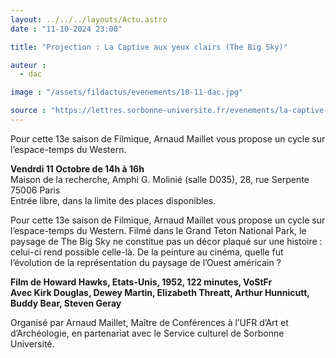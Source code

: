 ```yaml
---
layout: ../../../layouts/Actu.astro
date : "11-10-2024 23:00"

title: "Projection : La Captive aux yeux clairs (The Big Sky)"

auteur :
  - dac

image : "/assets/fildactus/evenements/10-11-dac.jpg"

source : "https://lettres.sorbonne-universite.fr/evenements/la-captive-aux-yeux-clairs-big-sky"
---
```


Pour cette 13e saison de Filmique, Arnaud Maillet vous propose un cycle sur l’espace-temps du Western. 

__Vendrdi 11 Octobre de 14h à 16h__  
Maison de la recherche, Amphi G. Molinié (salle D035), 28, rue Serpente 75006 Paris  
Entrée libre, dans la limite des places disponibles.

Pour cette 13e saison de Filmique, Arnaud Maillet vous propose un cycle sur l’espace-temps du Western. Filmé dans le Grand Teton National Park, le paysage de The Big Sky ne constitue pas un décor plaqué sur une histoire : celui-ci rend possible celle-là. De la peinture au cinéma, quelle fut l’évolution de la représentation du paysage de l’Ouest américain ? 

__Film de Howard Hawks, Etats-Unis, 1952, 122 minutes, VoStFr__  
__Avec Kirk Douglas, Dewey Martin, Elizabeth Threatt, Arthur Hunnicutt, Buddy Bear, Steven Geray__

Organisé par Arnaud Maillet, Maître de Conférences à l’UFR d’Art et d’Archéologie, en partenariat avec le Service culturel de Sorbonne Université.